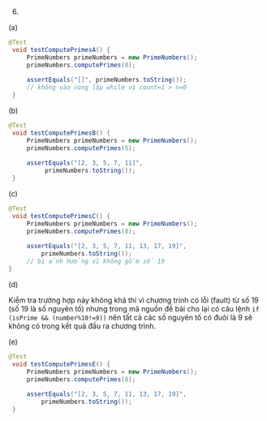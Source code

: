 6.
(a) 
```java
@Test
 void testComputePrimesA() {
     PrimeNumbers primeNumbers = new PrimeNumbers();
     primeNumbers.computePrimes(0);
 
     assertEquals("[]", primeNumbers.toString());
     // không vào vong lặp while vì count=1 > n=0
 }
```
(b) 
```java
@Test
 void testComputePrimesB() {
     PrimeNumbers primeNumbers = new PrimeNumbers();
     primeNumbers.computePrimes(5);
 
     assertEquals("[2, 3, 5, 7, 11]",
          primeNumbers.toString());
 } 
```
(c) 
```java
@Test
 void testComputePrimesC() {
     PrimeNumbers primeNumbers = new PrimeNumbers();
     primeNumbers.computePrimes(8);
 
     assertEquals("[2, 3, 5, 7, 11, 13, 17, 19]", 
         primeNumbers.toString());
     // bị ảnh hưởng vì không gồm số 19
}
```
(d) <p>
Kiểm tra trường hợp này không khả thi vì chương trình có lỗi (fault) từ số 19 (số 19 là số nguyên tố) nhưng trong mã nguồn đề bài cho lại có câu lệnh ```if (isPrime && (number%10!=9))``` nên tất cả các số nguyên tố có đuôi là 9 sẽ không có trong kết quả đầu ra chương trình.</p>
(e)
```java
@Test
 void testComputePrimesE() {
     PrimeNumbers primeNumbers = new PrimeNumbers();
     primeNumbers.computePrimes(8);
 
     assertEquals("[2, 3, 5, 7, 11, 13, 17, 19]",
         primeNumbers.toString());
 } 
```
